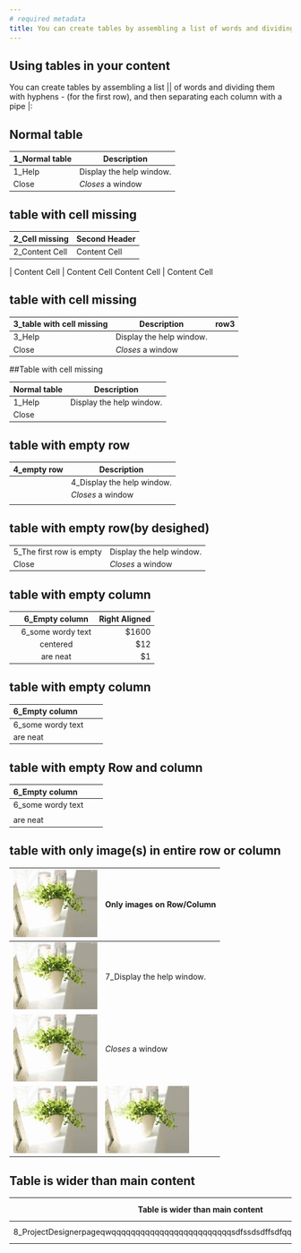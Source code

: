 ```yaml
---
# required metadata
title: You can create tables by assembling a list of words and dividing them with hyphens | Microsoft Docs
---
```


Using tables in your content
---
You can create tables by assembling a list || of words and dividing them with hyphens - (for the first row), and then separating each column with a pipe |:

## Normal table
| 1_Normal table | Description          |
| ------------- | ----------- |
| 1_Help      | Display the help window.|
| Close     | _Closes_ a window     |


## table with cell missing
2_Cell missing  | Second Header
------------- | -------------
2_Content Cell  | Content Cell
  | 
Content Cell  | Content Cell
Content Cell  | Content Cell


## table with cell missing
| 3_table with cell missing | Description          |row3|
| ------------- | ----------- |---------|
| 3_Help      | Display the help window.|
| Close     | _Closes_ a window     |

##Table with cell missing
<table>
<thead>
<tr>
<th>Normal table</th>
<th>Description</th>
</tr>
</thead>
<tbody>
<tr>
<td>1_Help</td>
<td>Display the help window.</td>
</tr>
<tr>
<td>Close</td>
</tr>
</tbody>
</table>

## table with empty row

| 4_empty row | Description          |
| ------------- | ----------- |
|      | 4_Display the help window.|
|      | _Closes_ a window     |
|      |    |

## table with empty row(by desighed)

|  |           |
| ------------- | ----------- |
| 5_The first row is empty      | Display the help window.|
| Close     | _Closes_ a window     |


## table with empty column

|   | 6_Empty column  | Right Aligned |
| :------------ |:---------------:| -----:|
|       | 6_some wordy text | $1600 |
|       | centered        |   $12 |
|  | are neat        |    $1 |


## table with empty column

| 6_Empty column  |   |  |
| :------------ |:---------------:| -----:|
|  6_some wordy text     |  |  |
| are neat |         |    |

## table with empty Row and column

| 6_Empty column  |   |  |
| :------------ |:---------------:| -----:|
|  6_some wordy text     |  |  |
|      |         |    |
| are neat |         |    |

## table with only image(s) in entire row or column

| ![smile](Images\flower.jpg) | Only images on Row/Column |
| ------------- | ----------- |
| ![smile](Images\flower.jpg)  | 7_Display the help window. |
| ![smile](Images\flower.jpg)  | _Closes_ a window        |
| ![smile](Images\flower.jpg)    | ![smile](Images\flower.jpg)   |



## Table is wider than main content
|Table is wider than main content|Related links|Description|
|---------------------|-------------|-----------|
|8_ProjectDesignerpageqwqqqqqqqqqqqqqqqqqqqqqqqqqsdfssdsdffsdfqqqqqqqqqqqqqqqqqqqqqq|Related links|Description|

